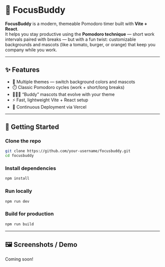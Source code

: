 # 🍅 FocusBuddy

**FocusBuddy** is a modern, themeable Pomodoro timer built with **Vite + React**.  
It helps you stay productive using the **Pomodoro technique** — short work intervals paired with breaks — but with a fun twist: customizable backgrounds and mascots (like a tomato, burger, or orange) that keep you company while you work.

---

## ✨ Features
- 🎨 Multiple themes — switch background colors and mascots  
- ⏱️ Classic Pomodoro cycles (work + short/long breaks)  
- 🧑‍🤝‍🧑 “Buddy” mascots that evolve with your theme  
- ⚡ Fast, lightweight Vite + React setup  
- 🚀 Continuous Deployment via Vercel  

---

## 🚀 Getting Started

### Clone the repo
```bash
git clone https://github.com/your-username/focusbuddy.git
cd focusbuddy 
```

### Install dependencies
```bash
npm install
```

### Run locally
```bash
npm run dev
```

### Build for production
```bash
npm run build
```

---

## 🖼️ Screenshots / Demo

Coming soon!